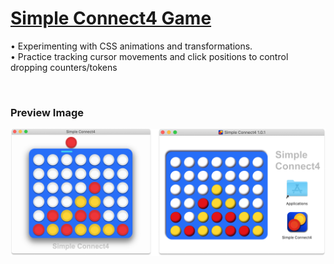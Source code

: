 # [Simple Connect4 Game](https://michaeltr7.github.io/Simple-Connect4/)

• Experimenting with CSS animations and transformations. <br/>
• Practice tracking cursor movements and click positions to control dropping counters/tokens

<br/>

<h3>Preview Image</h3>

[<img src="Preview Image.png" width = "1000">](https://michaeltr7.github.io/Simple-Connect4/)



